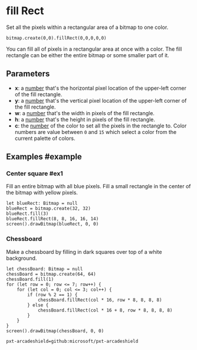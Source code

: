 # fill Rect

Set all the pixels within a rectangular area of a bitmap to one color.

```sig
bitmap.create(0,0).fillRect(0,0,0,0,0)
```

You can fill all of pixels in a rectangular area at once with a color. The fill rectangle can be either the entire bitmap or some smaller part of it.

## Parameters

* **x**: a [number](/types/number) that's the horizontal pixel location of the upper-left corner of the fill rectangle.
* **y**: a [number](/types/number) that's the vertical pixel location of the upper-left corner of the fill rectangle.
* **w**: a [number](/types/number) that's the width in pixels of the fill rectangle.
* **h**: a [number](/types/number) that's the height in pixels of the fill rectangle.
* **c**: the [number](/types/number) of the color to set all the pixels in the rectangle to. Color numbers are value between `0` and `15` which select a color from the current palette of colors.

## Examples #example

### Center square #ex1

Fill an entire bitmap with all blue pixels. Fill a small rectangle in the center of the bitmap with yellow pixels.

```blocks
let blueRect: Bitmap = null
blueRect = bitmap.create(32, 32)
blueRect.fill(3)
blueRect.fillRect(8, 8, 16, 16, 14)
screen().drawBitmap(blueRect, 0, 0)
```

### Chessboard

Make a chessboard by filling in dark squares over top of a white background.

```blocks
let chessBoard: Bitmap = null
chessBoard = bitmap.create(64, 64)
chessBoard.fill(1)
for (let row = 0; row <= 7; row++) {
    for (let col = 0; col <= 3; col++) {
        if (row % 2 == 1) {
            chessBoard.fillRect(col * 16, row * 8, 8, 8, 8)
        } else {
            chessBoard.fillRect(col * 16 + 8, row * 8, 8, 8, 8)
        }
    }
}
screen().drawBitmap(chessBoard, 0, 0)
```

```package
pxt-arcadeshield=github:microsoft/pxt-arcadeshield
```
